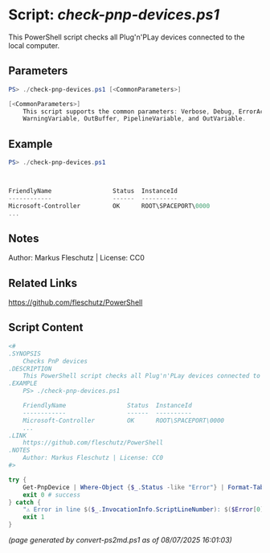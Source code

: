 Script: *check-pnp-devices.ps1*
========================

This PowerShell script checks all Plug'n'PLay devices connected to the local computer.

Parameters
----------
```powershell
PS> ./check-pnp-devices.ps1 [<CommonParameters>]

[<CommonParameters>]
    This script supports the common parameters: Verbose, Debug, ErrorAction, ErrorVariable, WarningAction, 
    WarningVariable, OutBuffer, PipelineVariable, and OutVariable.
```

Example
-------
```powershell
PS> ./check-pnp-devices.ps1



FriendlyName                 Status  InstanceId
------------                 ------  ----------
Microsoft-Controller         OK      ROOT\SPACEPORT\0000
...

```

Notes
-----
Author: Markus Fleschutz | License: CC0

Related Links
-------------
https://github.com/fleschutz/PowerShell

Script Content
--------------
```powershell
<#
.SYNOPSIS
	Checks PnP devices
.DESCRIPTION
	This PowerShell script checks all Plug'n'PLay devices connected to the local computer.
.EXAMPLE
	PS> ./check-pnp-devices.ps1

	FriendlyName                 Status  InstanceId
	------------                 ------  ----------
	Microsoft-Controller         OK      ROOT\SPACEPORT\0000
	...
.LINK
	https://github.com/fleschutz/PowerShell
.NOTES
	Author: Markus Fleschutz | License: CC0
#>

try {
	Get-PnpDevice | Where-Object {$_.Status -like "Error"} | Format-Table -property FriendlyName,Status,InstanceId
	exit 0 # success
} catch {
	"⚠️ Error in line $($_.InvocationInfo.ScriptLineNumber): $($Error[0])"
	exit 1
}
```

*(page generated by convert-ps2md.ps1 as of 08/07/2025 16:01:03)*
